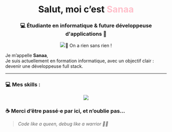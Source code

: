 <!-- README.md for Sanaa -->

<h1 align="center">Salut, moi c’est <span style="color:pink;">Sanaa</span></h1>
<h3 align="center">💻 Étudiante en informatique & future développeuse d'applications 💖</h3>

<p align="center">
  <img src="file:///C:/Users/Sanaa/Downloads/t%C3%A9l%C3%A9chargement.gif

---


### 🌟 On a rien sans rien !

Je m’appelle **Sanaa**,  
Je suis actuellement en formation informatique, avec un objectif clair : devenir une développeuse full stack.

---

### 💻 Mes skills :

<p align="center">
  <img src="https://skillicons.dev/icons?i=html,css,js,java,python,sql" />
</p>


### ☕ Merci d’être passé·e par ici, et n’oublie pas…

> *Code like a queen, debug like a warrior 💪👑*



